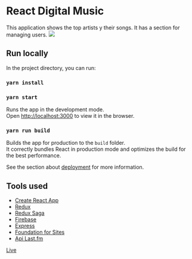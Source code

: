 # React Digital Music
This application shows the top artists y their songs. It has a section for managing users.
![](https://image.ibb.co/jvWS0Q/portrait.png)

## Run locally
In the project directory, you can run:

### `yarn install`
### `yarn start`

Runs the app in the development mode.<br>
Open [http://localhost:3000](http://localhost:3000) to view it in the browser.


### `yarn run build`

Builds the app for production to the `build` folder.<br>
It correctly bundles React in production mode and optimizes the build for the best performance.

See the section about [deployment](#deployment) for more information.

## Tools used
* [Create React App](https://facebook.github.io/react/)
* [Redux](https://github.com/reactjs/redux)
* [Redux Saga](https://github.com/redux-saga/redux-saga)
* [Firebase](https://firebase.google.com)
* [Express](https://github.com/expressjs/express)
* [Foundation for Sites](http://foundation.zurb.com/sites/docs/)
* [Api Last.fm](http://www.last.fm/api)


[Live](https://app-react-music.firebaseapp.com)
